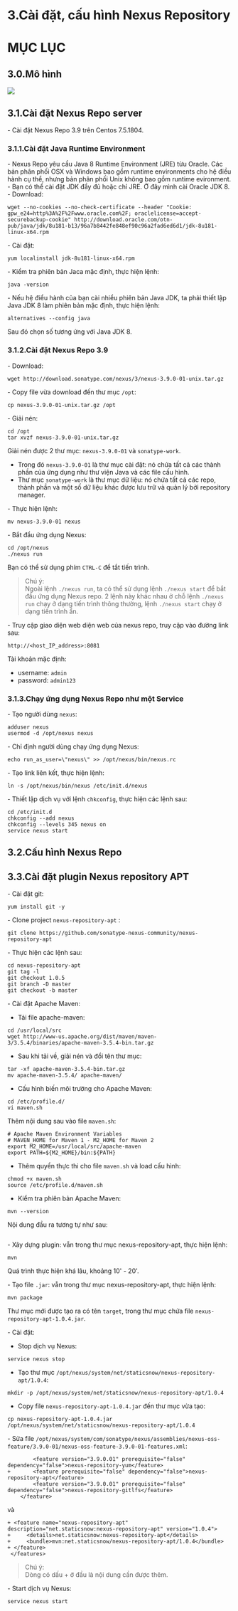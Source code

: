 # 3.Cài đặt, cấu hình Nexus Repository


# MỤC LỤC


## 3.0.Mô hình
<img src="images/caidat-cauhinh-1.png" />

## 3.1.Cài đặt Nexus Repo server
\- Cài đặt Nexus Repo 3.9 trên Centos 7.5.1804.

### 3.1.1.Cài đặt Java Runtime Environment
\- Nexus Repo yêu cầu Java 8 Runtime Environment (JRE) từu Oracle. Các bản phân phối OSX và Windows bao gồm runtime environments cho hệ điều hành cụ thể, nhưng bản phân phối Unix không bao gồm runtime evironment.  
\- Bạn có thể cài đặt JDK đầy đủ hoặc chỉ JRE. Ở đây mình cài Oracle JDK 8.  
\- Download:  
```
wget --no-cookies --no-check-certificate --header "Cookie: gpw_e24=http%3A%2F%2Fwww.oracle.com%2F; oraclelicense=accept-securebackup-cookie" http://download.oracle.com/otn-pub/java/jdk/8u181-b13/96a7b8442fe848ef90c96a2fad6ed6d1/jdk-8u181-linux-x64.rpm
```

\- Cài đặt:
```
yum localinstall jdk-8u181-linux-x64.rpm
```

\- Kiểm tra phiên bản Jaca mặc định, thực hiện lệnh:  
```
java -version
```

\- Nếu hệ điều hành của bạn cài nhiều phiên bản Java JDK, ta phải thiết lập Java JDK 8 làm phiên bản mặc định, thực hiện lệnh:  
```
alternatives --config java
```

Sau đó chọn số tương ứng với Java JDK 8.  

### 3.1.2.Cài đặt Nexus Repo 3.9
\- Download:  
```
wget http://download.sonatype.com/nexus/3/nexus-3.9.0-01-unix.tar.gz
```

\- Copy file vừa download đến thư mục `/opt`:  
```
cp nexus-3.9.0-01-unix.tar.gz /opt
```

\- Giải nén:  
```
cd /opt
tar xvzf nexus-3.9.0-01-unix.tar.gz
```

Giải nén được 2 thư mục: `nexus-3.9.0-01` và `sonatype-work`.
   - Trong đó `nexus-3.9.0-01` là thư mục cài đặt: nó chứa tất cả các thành phần của ứng dụng như thư viện Java và các file cấu hình.
   - Thư mục `sonatype-work` là thư mục dữ liệu: nó chứa tất cả các repo, thành phần và một số dữ liệu khác được lưu trữ và quản lý bởi repository manager.

\- Thực hiện lệnh:  
```
mv nexus-3.9.0-01 nexus
```

\- Bắt đầu ứng dụng Nexus:  
```
cd /opt/nexus
./nexus run
```

Bạn có thể sử dụng phím `CTRL-C` để tắt tiến trình.

> Chú ý:  
Ngoài lệnh `./nexus run`, ta có thể sử dụng lệnh `./nexus start` để bắt đầu ứng dụng Nexus repo. 2 lệnh này khác nhau ở chỗ lệnh `./nexus run` chạy ở dạng tiến trình thông thường, lệnh `./nexus start` chạy ở dạng tiến trình ẩn.

\- Truy cập giao diện web diện web của nexus repo, truy cập vào đường link sau:  
```
http://<host_IP_address>:8081
```

Tài khoản mặc định:
- username: `admin`
- password: `admin123`

### 3.1.3.Chạy ứng dụng Nexus Repo như một Service
\- Tạo người dùng `nexus`:  
```
adduser nexus
usermod -d /opt/nexus nexus
```

\- Chỉ định người dùng chạy ứng dụng Nexus:  
```
echo run_as_user=\"nexus\" >> /opt/nexus/bin/nexus.rc
```

\- Tạo link liên kết, thực hiện lệnh:  
```
ln -s /opt/nexus/bin/nexus /etc/init.d/nexus
```

\- Thiết lập dịch vụ với lệnh `chkconfig`, thực hiện các lệnh sau:  
```
cd /etc/init.d
chkconfig --add nexus
chkconfig --levels 345 nexus on
service nexus start
```

## 3.2.Cấu hình Nexus Repo


## 3.3.Cài đặt plugin Nexus repository APT
\- Cài đặt git:  
```
yum install git -y
```

\- Clone project `nexus-repository-apt` :  
```
git clone https://github.com/sonatype-nexus-community/nexus-repository-apt
```

\- Thực hiện các lệnh sau:  
```
cd nexus-repository-apt
git tag -l
git checkout 1.0.5
git branch -D master
git checkout -b master
```

\- Cài đặt Apache Maven:  
- Tải file apache-maven:  
```
cd /usr/local/src
wget http://www-us.apache.org/dist/maven/maven-3/3.5.4/binaries/apache-maven-3.5.4-bin.tar.gz
```

- Sau khi tải về, giải nén và đổi tên thư mục:   
```
tar -xf apache-maven-3.5.4-bin.tar.gz
mv apache-maven-3.5.4/ apache-maven/ 
```

- Cấu hình biến môi trường cho Apache Maven:  
```
cd /etc/profile.d/
vi maven.sh
```

Thêm nội dung sau vào file `maven.sh`:  
```
# Apache Maven Environment Variables
# MAVEN_HOME for Maven 1 - M2_HOME for Maven 2
export M2_HOME=/usr/local/src/apache-maven
export PATH=${M2_HOME}/bin:${PATH}
```

- Thêm quyền thực thi cho file `maven.sh` và load cấu hình:  
```
chmod +x maven.sh
source /etc/profile.d/maven.sh
```

- Kiểm tra phiên bản Apache Maven:  
```
mvn --version
```

Nội dung đầu ra tương tự như sau:  
```

```

\- Xây dựng plugin: vẫn trong thư mục nexus-repository-apt, thực hiện lệnh:  
```
mvn
```

Quá trình thực hiện khá lâu, khoảng 10' - 20'.  

\- Tạo file `.jar`: vẫn trong thư mục nexus-repository-apt, thực hiện lệnh:  
```
mvn package
```

Thư mục mới được tạo ra có tên `target`, trong thư mục chứa file `nexus-repository-apt-1.0.4.jar`.  

\- Cài đặt:  
- Stop dịch vụ Nexus:  
```
service nexus stop
```

- Tạo thư mục `/opt/nexus/system/net/staticsnow/nexus-repository-apt/1.0.4`:  
```
mkdir -p /opt/nexus/system/net/staticsnow/nexus-repository-apt/1.0.4
```

- Copy file `nexus-repository-apt-1.0.4.jar` đến thư mục vừa tạo:  
```
cp nexus-repository-apt-1.0.4.jar /opt/nexus/system/net/staticsnow/nexus-repository-apt/1.0.4
```

\- Sửa file `/opt/nexus/system/com/sonatype/nexus/assemblies/nexus-oss-feature/3.9.0-01/nexus-oss-feature-3.9.0-01-features.xml`:  
```
        <feature version="3.9.0.01" prerequisite="false" dependency="false">nexus-repository-yum</feature>
+       <feature prerequisite="false" dependency="false">nexus-repository-apt</feature>
        <feature version="3.9.0.01" prerequisite="false" dependency="false">nexus-repository-gitlfs</feature>
    </feature>
```

và  
```
+ <feature name="nexus-repository-apt" description="net.staticsnow:nexus-repository-apt" version="1.0.4">
+     <details>net.staticsnow:nexus-repository-apt</details>
+     <bundle>mvn:net.staticsnow/nexus-repository-apt/1.0.4</bundle>
+ </feature>
 </features>
```

> Chú ý:  
Dòng có dấu + ở đầu là nội dung cần được thêm.  

\- Start dịch vụ Nexus:  
```
service nexus start
```












